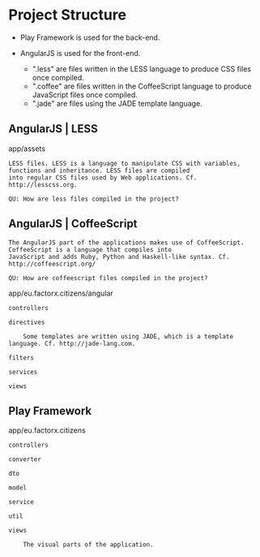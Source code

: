 
# Project Structure

- Play Framework is used for the back-end.

- AngularJS is used for the front-end.

    - ".less" are files written in the LESS language to produce CSS files once compiled.
    - ".coffee" are files written in the CoffeeScript language to produce JavaScript files once compiled.
    - ".jade" are files using the JADE template language.

## AngularJS | LESS

app/assets

    LESS files. LESS is a language to manipulate CSS with variables, functions and inheritance. LESS files are compiled
    into regular CSS files used by Web applications. Cf. http://lesscss.org.

    QU: How are less files compiled in the project?

## AngularJS | CoffeeScript

    The AngularJS part of the applications makes use of CoffeeScript. CoffeeScript is a language that compiles into
    JavaScript and adds Ruby, Python and Haskell-like syntax. Cf. http://coffeescript.org/

    QU: How are coffeescript files compiled in the project?

app/eu.factorx.citizens/angular

    controllers

    directives

        Some templates are written using JADE, which is a template language. Cf. http://jade-lang.com.

    filters

    services

    views

## Play Framework

app/eu.factorx.citizens

    controllers

    converter

    dto

    model

    service

    util

    views

        The visual parts of the application.



